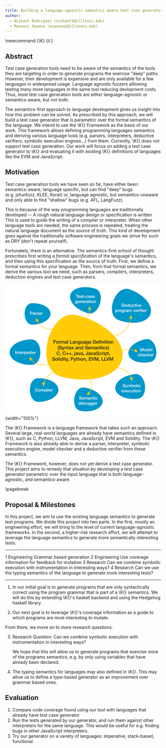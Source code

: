 ```yaml
---
title: Building a language-agnostic semantics-aware test case generator
author:
  - Nishant Rodrigues (nishant2@illinois.edu)
  - Manasvi Saxena (msaxena2@illinois.edu)
---
```


\newcommand {\K} {$\mathbb{K}$}

Abstract
--------

Test case generation tools need to be aware of the semantics of the tools they
are targeting in order to generate programs the exercise "deep" paths. However,
their development is expensive and are only available for a few languages in
widespread usage. Language agnostic fuzzers alllowing testing many more
languages in the same tool reducing devlopment costs. Thus, most test case
generation tools are either language-agnostic or semantics-aware, but not both.

The semantics-first approach to language development gives us insight into how
this problem can be solved. As prescribed by this approach, we will build a test
case generator that is parametric over the formal semantics of the language. We
intend to use the \K{} Framework as the basis of our work. This
framework allows defining programming languages semantics and deriving various
language tools (e.g. parsers, interpreters, deductive verifiers, symbolic
execution engines...) from them. Currently, \K{} does not support test
case generation. Our work will focus on adding a test case generator to
\K{} and evaluating it with existing \K{} definitions of
languages like the EVM and JavaScript.

Motivation
----------

Test case generation tools we have seen so far, have either been: semantics-aware,
language specific, but can find "deep" bugs (e.g. jsfunfuzz, KLEE, Korat) or,
language agnostic, but semantics-unaware and only able to find "shallow" bugs
(e.g. AFL, LangFuzz).

This is because of the way programming languages are traditionally developed --
A rough natural language design or specification is written This is used to
guide the writing of a compiler or interpreter. When other language tools are
needed, the same process is repeated, treating the natural language document as
the source of truth. This kind of development goes against the traditionally
software engineering goals we strive for such as DRY (don't repeat yourself).

Fortunately, there is an alternative. The semantics-first school of thought
prescribes first writing a *formal specification* of the language's semantics,
and then using this specification as the source of truth. First, we define a
formal semantics for your language. Then, from that formal semantics, we derive
the various tool we need, such as parsers, compilers, interpreters, deduction
engines and test case generators.

![](k.png){width="100%"}

The \K{} Framework is a language framework that takes such an approach. Several
large, real-world languages are already have semantics defined in \K{}, such as C,
Python, LLVM, Java, JavaScript, EVM and Solidity. The \K{} Framework is also
already able to derive a parser, interpreter, symbolic execution engine, model
checker and a deductive verifier from these semantics.

The \K{} Framework, however, does not yet derive a test case generator. This
project aims to remedy that situation by developing a test case generator parametric over the
input language that is both language-agnostic, and semantics-aware.

\pagebreak

Proposal & Milestones
---------------------

In this project, we aim to use the existing language semantics to generate test programs.
We divide this project into two parts. In the first, mostly an engineering effort, we
will bring to the level of current language-agnostic frameworks. In the second,
a higher-risk research effort, we will attempt to leverage the language semantics
to generate more semantically interesting tests.

  --- ------------- -------------------------------------------------------------------------------------
   1  Engineering   Grammar based generation
   2  Engineering   Use coverage information for feedback for mutation
   3  Research      Can we combine symbolic execution with instrumentation in interesting ways?
   4  Research      Can we use the typing semantics of the language to generate more interesting tests?
  --- ------------- -------------------------------------------------------------------------------------

1.  In our initial goal is to generate programs that are only syntactically
    correct using the program grammar that is part of a \K{} semantics. We will do
    this by extending \K{}'s haskell backend and using the Hedgehog haskell
    library.

2.  Our next goal is to leverage \K{}'s coverage information as a guide to which
    programs are most interesting to mutate.


From there, we move on to more research questions.

3.  Research Question: Can we combine symbolic execution with instrumentation in
    interesting ways?

    We hope that this will allow us to generate programs that exercise more of
    the programs semantics, e.g. by only using variables that have already been
    declared.

4.  The typing semantics for languages may also defined in \K{}. This may allow us
    to define a type-based generator as an improvement over grammar based ones.


Evaluation
----------

1.  Compare code coverage found using our tool with languages that already have
    test case generator
2.  Run the tests generated by our generator, and run them against other
    interpreters for the same language. This would be useful for e.g. finding
    bugs in other JavaScript interpreters.
3.  Try our generator on a variety of languages: imperative, stack-based,
    functional




